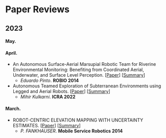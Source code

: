 # Paper Reviews

## 2023

#### May.

#### April.
- An Autonomous Surface-Aerial Marsupial Robotic Team for Riverine Environmental Monitoring: Benefiting from Coordinated Aerial, Underwater, and Surface Level Perception. [[Paper](https://doi.org/10.1109/ROBIO.2014.7090371)] [[Summary](https://github.com/JunghwanRo/Paper-Review/blob/main/Reviews/An%20Autonomous%20Surface-Aerial%20Marsupial%20Robotic%20Team%20for%20Riverine%20Environmental%20Monitoring:%20Benefiting%20from%20Coordinated%20Aerial%2C%20Underwater%2C%20and%20Surface%20Level%20Perception.md)]
  - *Eduardo Pinto*. **ROBIO 2014**
- Autonomous Teamed Exploration of Subterranean Environments using Legged and Aerial Robots. [[Paper](https://doi.org/10.1109/ICRA46639.2022.9812401)] [[Summary](https://github.com/JunghwanRo/Paper-Review/blob/main/Reviews/Autonomous%20Teamed%20Exploration%20of%20Subterranean%20Environments%20using%20Legged%20and%20Aerial%20Robots.md)]
  - *Mihir Kulkarni*. **ICRA 2022**

#### March.
- ROBOT-CENTRIC ELEVATION MAPPING WITH UNCERTAINTY ESTIMATES. [[Paper](https://doi.org/10.1142/9789814623353_0051)] [[Summary](https://github.com/JunghwanRo/Paper-Review/blob/main/Reviews/ROBOT-CENTRIC%20ELEVATION%20MAPPING%20WITH%20UNCERTAINTY%20ESTIMATES.md)]
  - *P. FANKHAUSER*. **Mobile Service Robotics 2014**
